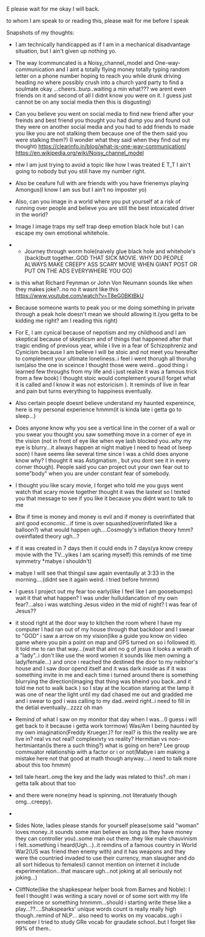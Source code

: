 E please wait for me okay I will back.

to whom I am speak to or reading this, please wait for me before I speak

Snapshots of my thoughts:
* I am technically handicapped as if I am in a mechanical disadvantage situation, but I ain't given up nothing yo.
* The way Icommuncated is a Noisy_channel_model and One-way-communication and I aint a totally flying money totally typing random letter on a phone number hoping to reach you while drunk driving heading no where possibly crush into a church yard party to find a soulmate okay ...cheers..burp..waiting a min what??? we arent even friends on it and second of all I didnt know you were on it. I guess just cannot be on any social media then this is disgusting)
* Can you believe you went on social media to find new friend after your freinds and best friend you thought you had dump you and found out they were on another social media and you had to add friends to made you like you are not stalking them because one of the them said you were stalking them?)
(I wonder what they said when they find out my thought) 
https://clearinfo.in/blog/what-is-one-way-communication/
https://en.wikipedia.org/wiki/Noisy_channel_model
* ntw I am just trying to avoid a topic like how I was treated E T_T I ain't going to nobody but you still have my number right.
* Also be ceafure full with are friends with you have frienemys playing Amongus(I know I am sus but I ain't no imposter yo)
* Also, can you image in a world where you put yourself at a risk of running over people and believe you are still the best intoxicated driver in the world?
* Image I image traps my self trap deep emotion  black hole but I can escape my own emotional whitehole.
* * Journey through worm hole(naively glue black hole and whitehole's (back)butt together..GOD THAT SICK MOVIE. WHY DO PEOPLE ALWAYS MAKE CREEPY ASS SCARY MOVIE WHEN GIANT POST OR PUT ON THE ADS EVERYWHERE YOU GO)
* is this what Richard Feynman or John Von Neumann sounds like when they makes joke?..no no it wasnt like this
https://www.youtube.com/watch?v=T8eG0BKtBkU
* Because someone wants to peak you or me doing something in private through a peak hole doesn't mean we should allowing it.(you getta to be kidding me right? am I reading this right)
* For E, I am cynical because of nepotism and my childhood and I am skeptical because of skepticsm and of things that happened after that tragic ending of previous year, while i live in a fear of Schizophreniz and Cynicism because I am believe I will be stoic and not meet you hereafter to complement your ultimate loneliness..i feel i went thorugh all thoruhg ism(also the one in sceince I thought those were weird...good thing i learned few throughs from my life and i just realize it was a famous trick from a few book)
I thought stoic would complement yours(I forget what it is called and I know it was not estoricism ). It reminds of live in fear and pain but turns everything to happiness eventually.
* Also certain people doesnt believe understand my haunted expereince, here is my personal experience hmmm(it is kinda late i getta go to sleep...)
* Does anyone know why you see a vertical line in the corner of a wall or you swear you thought you saw something move in a corner of eye in the vision (not in front of eye like when eye lash blocked you..why my eye is blurry...it always happen at night mabye I need to head ot lseep soon) I have seems like several time since I was a child does anyone know why? I thought it was Astigmatism , but you dont see it in every corner though). People said you can project out your own fear out to some"body" when you are under constant fear of somebody.
* I thought you like scary movie, I forget who told me you guys went watch that scary movie together thought it was the lastest so I texted you that message to see if you like it because you didnt want to talk to me
* Btw if time is money and money is evil and if money is overinflated that aint good economic...if time is over squashed(overinflated like a balloon?) what would happen ugh....Cosmogly's inflation theory hmm? oveinflated theory ugh...?
* if it was created in 7 days then it could ends in 7 days(ya know creepy movie with the TV...yikes I am scaring myself) this reminds of me time symmetry *mabye i shouldn't)
* mabye I will see that thingsI saw again eventaully at 3:33 in the morning....(didnt see it again weird. i tried before hmmm)
* I guess I project out my fear too early(like I feel like I am goosebumps) wait it that what happen? I was under hulluldancation of my own fear?...also i was watching Jesus video in the mid of night? I was fear of Jesus?? 
* it stood right at the door way to kitchen the room where I have my computer I had ran out of my house through that backdoor and I swear to "GOD" i saw a arrow on my vision(like a guide you know on video game where you pin a point on map and GPS turned on so i followed it). It told me to ran that way...(wait that aint no g of jesus it looks a wraith of a "lady"..i don't like use the word women it sounds like men owning a lady/female...)
and once i reached the destined the door to my neibhor's house and I saw door opend itself and it was dark inside as if it was something invite in me and each time i turned around there is something blurrying the direction(imaging that thing was bheind you back..and it told me not to walk back ) so I stay at the location staring at the lamp it was one of near the light until my dad chased me out and gradded me and i swear to god i was calling to my dad..weird right..i need to fill in the detial eventually...zzzz oh man
* Remind of what I saw on my monitor that day when I was...(I guess i will get back to it because i getta work torrmow)
  Was/Am I being haunted by my own imagination(Freddy Krueger.)? for real? is this the reality we are live in? real vs not real? complexivty vs reality? Hermitian vs non-hertmiantan(is there a such thing?) what is going on here? Lee group commuator relationship with a factor or i or not(Mabye i am making a mistake here not that good at math though anyway....i need to talk more about this too hmmm)

* tell tale heart..omg the key and the lady was related to this?..oh man i getta talk about that too
* and there were none(my head is spinning..not literatuely though omg...creepy).
*
* Sides Note, ladies please stands for yourself please(some said "woman" loves money..it sounds some man believe as long as they have money they can controller you)..some man out there..they like male chauvinism i felt..something i heard(Ugh...)..it remdins of a famous country in World War2(US was friend then enemy with) and it has weapons and they were the countried invaded to use their currency, man slaugher and do all sort hideous to females(I cannot mention on internet it include experimentation...that mascare ugh...not joking at all seriously not joking...)

* CliffNote(like the shapkespear helper book from Barnes and Noble): I feel I thought I was writing a scary novel or of some sort with my life exeperince or something hmmmm...should i starting write these like a play...??....Shakspearks' unique words count is really really high though..remind of NLP...
 also need to works on my voacabs..ugh i remeber I tried to study GRe vocab for graudate school..but I forget like 99% of them..
